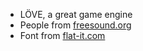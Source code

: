 - LÖVE, a great game engine
- People from [freesound.org](https://www.freesound.org/)
- Font from [flat-it.com](http://flat-it.com/)
